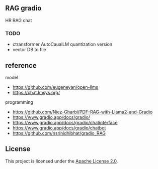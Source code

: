 ## RAG gradio
HR RAG chat

### TODO
- ctransformer AutoCaualLM quantization version
- vector DB to file

## reference
model
- https://github.com/eugeneyan/open-llms 
- https://chat.lmsys.org/

programming
- https://github.com/Niez-Gharbi/PDF-RAG-with-Llama2-and-Gradio
- https://www.gradio.app/docs/gradio/
- https://www.gradio.app/docs/gradio/chatinterface
- https://www.gradio.app/docs/gradio/chatbot
- https://github.com/nsrinidhibhat/gradio_RAG 


## License
This project is licensed under the [Apache License 2.0](https://github.com/Niez-Gharbi/PDF-RAG-with-Llama2-and-Gradio/blob/main/LICENSE).
